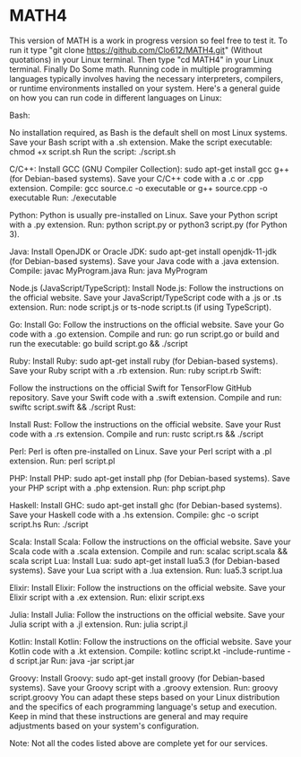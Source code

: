 # MATH4
This version of MATH is a work in progress version so feel free to test it. To run it type "git clone https://github.com/Clo612/MATH4.git" (Without quotations) in your Linux terminal. Then type "cd MATH4" in your Linux terminal. Finally Do Some math. Running code in multiple programming languages typically involves having the necessary interpreters, compilers, or runtime environments installed on your system. Here's a general guide on how you can run code in different languages on Linux:

Bash:

No installation required, as Bash is the default shell on most Linux systems. Save your Bash script with a .sh extension. Make the script executable: chmod +x script.sh Run the script: ./script.sh

C/C++: Install GCC (GNU Compiler Collection): sudo apt-get install gcc g++ (for Debian-based systems). Save your C/C++ code with a .c or .cpp extension. Compile: gcc source.c -o executable or g++ source.cpp -o executable Run: ./executable

Python: Python is usually pre-installed on Linux. Save your Python script with a .py extension. Run: python script.py or python3 script.py (for Python 3).

Java: Install OpenJDK or Oracle JDK: sudo apt-get install openjdk-11-jdk (for Debian-based systems). Save your Java code with a .java extension. Compile: javac MyProgram.java Run: java MyProgram

Node.js (JavaScript/TypeScript): Install Node.js: Follow the instructions on the official website. Save your JavaScript/TypeScript code with a .js or .ts extension. Run: node script.js or ts-node script.ts (if using TypeScript).

Go: Install Go: Follow the instructions on the official website. Save your Go code with a .go extension. Compile and run: go run script.go or build and run the executable: go build script.go && ./script

Ruby: Install Ruby: sudo apt-get install ruby (for Debian-based systems). Save your Ruby script with a .rb extension. Run: ruby script.rb Swift:

Follow the instructions on the official Swift for TensorFlow GitHub repository. Save your Swift code with a .swift extension. Compile and run: swiftc script.swift && ./script Rust:

Install Rust: Follow the instructions on the official website. Save your Rust code with a .rs extension. Compile and run: rustc script.rs && ./script

Perl: Perl is often pre-installed on Linux. Save your Perl script with a .pl extension. Run: perl script.pl

PHP: Install PHP: sudo apt-get install php (for Debian-based systems). Save your PHP script with a .php extension. Run: php script.php

Haskell: Install GHC: sudo apt-get install ghc (for Debian-based systems). Save your Haskell code with a .hs extension. Compile: ghc -o script script.hs Run: ./script

Scala: Install Scala: Follow the instructions on the official website. Save your Scala code with a .scala extension. Compile and run: scalac script.scala && scala script Lua: Install Lua: sudo apt-get install lua5.3 (for Debian-based systems). Save your Lua script with a .lua extension. Run: lua5.3 script.lua

Elixir: Install Elixir: Follow the instructions on the official website. Save your Elixir script with a .ex extension. Run: elixir script.exs

Julia: Install Julia: Follow the instructions on the official website. Save your Julia script with a .jl extension. Run: julia script.jl

Kotlin: Install Kotlin: Follow the instructions on the official website. Save your Kotlin code with a .kt extension. Compile: kotlinc script.kt -include-runtime -d script.jar Run: java -jar script.jar

Groovy: Install Groovy: sudo apt-get install groovy (for Debian-based systems). Save your Groovy script with a .groovy extension. Run: groovy script.groovy You can adapt these steps based on your Linux distribution and the specifics of each programming language's setup and execution. Keep in mind that these instructions are general and may require adjustments based on your system's configuration.

Note: Not all the codes listed above are complete yet for our services.
